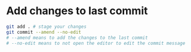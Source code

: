 # Add changes to last commit


```bash
git add . # stage your changes
git commit --amend --no-edit
# --amend means to add the changes to the last commit
# --no-edit means to not open the editor to edit the commit message
```